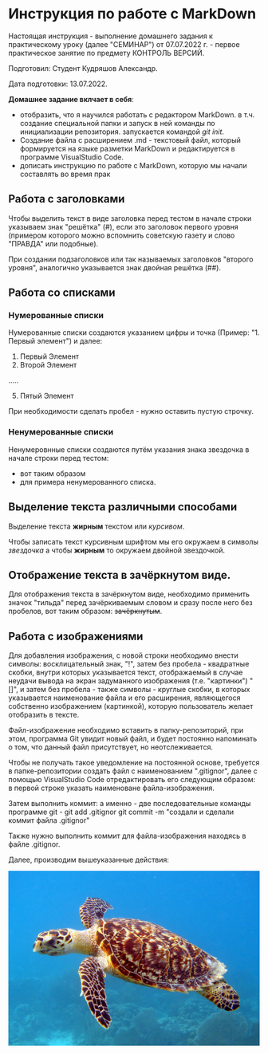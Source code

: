 # Инструкция по работе с MarkDown

Настоящая инструкция - выполнение домашнего задания к практическому уроку (далее "СЕМИНАР")
от 07.07.2022 г. -  первое практическое занятие по предмету КОНТРОЛЬ ВЕРСИЙ.

Подготовил: Студент Кудряшов Александр.

Дата подготовки: 13.07.2022.

**Домашнее задание вклчает в себя**:
* отобразить, что я научился работать с редактором MarkDown.
  в т.ч. создание специальной папки и запуск в ней команды по инициализации репозитория.
  запускается командой *git init*.
* Создание файла с расширением .md - текстовый файл, который формируется на языке разметки MarkDown и редактируется в программе VisualStudio Code.
* дописать инструкцию по работе с MarkDown, которую мы начали составлять во время прак

## Работа с заголовками

Чтобы выделить текст в виде заголовка перед тестом в начале строки указываем знак "решётка" (#), если это заголовок первого уровня (примером которого можно вспомнить советскую газету и слово "ПРАВДА" или подобные).

При создании подзаголовков или так называемых заголовков "второго уровня", аналогично указывается знак двойная решётка (##).

## Работа со списками
### Нумерованные списки
Нумерованные списки создаются указанием цифры и точка (Пример: "1. Первый элемент") и далее:
1. Первый Элемент
2. Второй Элемент

.....

5. Пятый Элемент

При необходимости сделать пробел - нужно оставить пустую строчку.


### Ненумерованные списки
Ненумеровнные списки создаются путём указания знака звездочка в начале строки перед тестом:
* вот таким образом
* для примера ненумерованного списка.

## Выделение текста различными способами

Выделение текста **жирным** текстом или *курсивом*.

Чтобы записать текст курсивным шрифтом мы его окружаем в символы *звездочка* а чтобы **жирным** то окружаем двойной звездочкой.


## Отображение текста в зачёркнутом виде.

Для отображения текста в зачёркнутом виде, необходимо применить значок "тильда" перед зачёркиваемым словом и сразу после него без пробелов, вот таким образом:
~~зачёркнутым~~.


## Работа с изображениями

Для добавления изображения, с новой строки необходимо внести символы: восклицательный знак, "!", затем без пробела - квадратные скобки, внутри которых указывается текст, отображаемый в случае неудачи вывода на экран задуманного изображения (т.е. "картинки") "[]", и затем без пробела - также символы - круглые скобки, в которых указывается наименование файла и его расширения, являющегося собственно изображением (картинкой), которую пользователь желает отобразить в тексте.

Файл-изображение необходимо вставить в папку-репозиторий, при этом, программа Git увидит новый файл, и будет постоянно напоминать о том, что данный файл присутствует, но неотслеживается. 

Чтобы не получать такое уведомление на постоянной основе, требуется в папке-репозитории создать файл с наименованием ".gitignor", далее с помощью VisualStudio Code отредактировать его следующим образом: в первой строке указать наименоване файла-изображения. 

Затем выполнить коммит: 
а именно - две последовательные команды программе git - 
git add .gitignor
git commit -m "создали и сделали коммит файла .gitignor"

Также нужно выполнить коммит для файла-изображения находясь в файле .gitignor.

Далее, производим вышеуказанные действия:

![Здесь должна быть черепашка](SeaTurtle.jpg)

